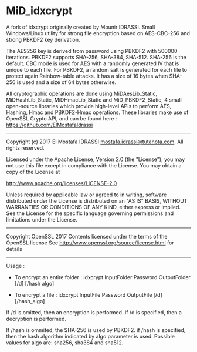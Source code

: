 # MiD_idxcrypt

A fork of idxcrypt originally created by Mounir IDRASSI.
Small Windows/Linux utility for strong file encryption based on AES-CBC-256 and strong PBKDF2 key derivation.

The AES256 key is derived from password using PBKDF2 with 500000 iterations.
PBKDF2 supports SHA-256, SHA-384, SHA-512. SHA-256 is the default.
CBC mode is used for AES with a randomly generated IV that is unique to each file.
For PBKDF2, a random salt is generated for each file to protect again Rainbow-table attacks. It has a size of 16 bytes when SHA-256 is used and a size of 64 bytes otherwise.

All cryptographic operations are done using MiDAesLib_Static, MiDHashLib_Static, MiDHmacLib_Static and MiD_PBKDF2_Static, 
4 small open-source libraries which provide high-level APIs to perform AES, Hashing, Hmac and PBKDF2-Hmac operations.
These libraries make use of OpenSSL Crypto API, and can be found here : <https://github.com/ElMostafaIdrassi>

-------------------------------------------------------------------------------------------------

Copyright (c) 2017 El Mostafa IDRASSI <mostafa.idrassi@tutanota.com>. All rights reserved.

Licensed under the Apache License, Version 2.0 (the "License");
you may not use this file except in compliance with the License.
You may obtain a copy of the License at

http://www.apache.org/licenses/LICENSE-2.0

Unless required by applicable law or agreed to in writing, software
distributed under the License is distributed on an "AS IS" BASIS,
WITHOUT WARRANTIES OR CONDITIONS OF ANY KIND, either express or implied.
See the License for the specific language governing permissions and
limitations under the License.

-------------------------------------------------------------------------------------------------

Copyright OpenSSL 2017
Contents licensed under the terms of the OpenSSL license
See http://www.openssl.org/source/license.html for details

-------------------------------------------------------------------------------------------------

Usage : 

 - To encrypt an entire folder : idxcrypt InputFolder Password OutputFolder [/d] [/hash algo]
 
 - To encrypt a file : idxcrypt InputFile Password OutputFile [/d] [/hash_algo]

If /d is omitted, then an encryption is performed.
If /d is specified, then a decryption is performed.

If /hash is ommited, the SHA-256 is used by PBKDF2.
if /hash is specified, then the hash algorithm indicated by algo parameter is used.
Possible values for algo are: sha256, sha384 and sha512.
